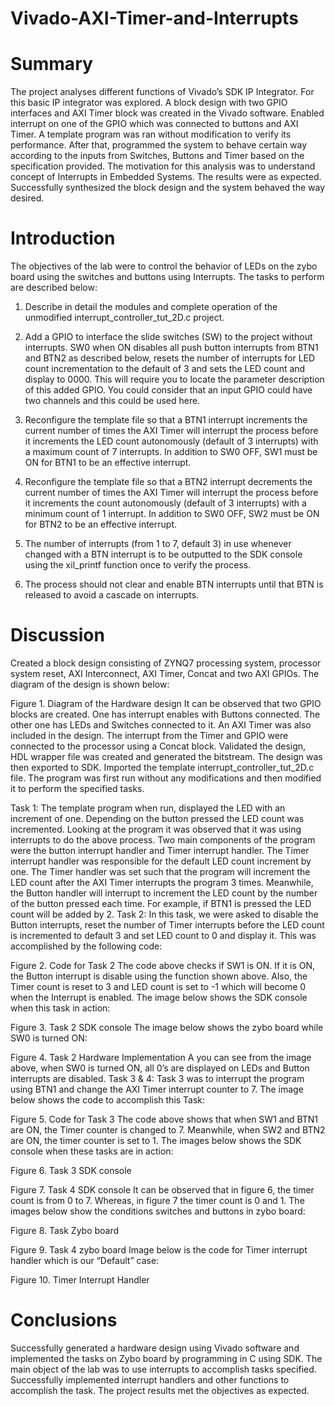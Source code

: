 # Vivado-AXI-Timer-and-Interrupts
# Summary
The project analyses different functions of Vivado’s SDK IP Integrator. For this basic IP integrator was explored. A block design with two GPIO interfaces and AXI Timer block was created in the Vivado software. Enabled interrupt on one of the GPIO which was connected to buttons and AXI Timer. A template program was ran without modification to verify its performance. After that, programmed the system to behave certain way according to the inputs from Switches, Buttons and Timer based on the specification provided. The motivation for this analysis was to understand concept of Interrupts in Embedded Systems. The results were as expected. Successfully synthesized the block design and the system behaved the way desired.
# Introduction
The objectives of the lab were to control the behavior of LEDs on the zybo board using the switches and buttons using Interrupts. The tasks to perform are described below:
1.	Describe in detail the modules and complete operation of the unmodified interrupt_controller_tut_2D.c project. 
2.	 Add a GPIO to interface the slide switches (SW) to the project without interrupts. SW0 when ON disables all push button interrupts from BTN1 and BTN2 as described below, resets the number of interrupts for LED count incrementation to the default of 3 and sets the LED count and display to 0000. This will require you to locate the parameter description of this added GPIO. You could consider that an input GPIO could have two channels and this could be used here. 
3.	Reconfigure the template file so that a BTN1 interrupt increments the current number of times the AXI Timer will interrupt the process before it increments the LED count autonomously (default of 3 interrupts) with a maximum count of 7 interrupts. In addition to SW0 OFF, SW1 must be ON for BTN1 to be an effective interrupt. 
4.	Reconfigure the template file so that a BTN2 interrupt decrements the current number of times the AXI Timer will interrupt the process before it increments the count autonomously (default of 3 interrupts) with a minimum count of 1 interrupt. In addition to SW0 OFF, SW2 must be ON for BTN2 to be an effective interrupt. 

5.	The number of interrupts (from 1 to 7, default 3) in use whenever changed with a BTN interrupt is to be outputted to the SDK console using the xil_printf function once to verify the process. 
6.	The process should not clear and enable BTN interrupts until that BTN is released to avoid a cascade on interrupts.

# Discussion
Created a block design consisting of ZYNQ7 processing system, processor system reset, AXI Interconnect, AXI Timer, Concat and two AXI GPIOs. The diagram of the design is shown below:
 
Figure 1. Diagram of the Hardware design
It can be observed that two GPIO blocks are created. One has interrupt enables with Buttons connected. The other one has LEDs and Switches connected to it. An AXI Timer was also included in the design. The interrupt from the Timer and GPIO were connected to the processor using a Concat block. Validated the design, HDL wrapper file was created and generated the bitstream. The design was then exported to SDK. Imported the template interrupt_controller_tut_2D.c file. The program was first run without any modifications and then modified it to perform the specified tasks.

Task 1:
The template program when run, displayed the LED with an increment of one. Depending on the button pressed the LED count was incremented. Looking at the program it was observed that it was using interrupts to do the above process. Two main components of the program were the button interrupt handler and Timer interrupt handler. The Timer interrupt handler was responsible for the default LED count increment by one. The Timer handler was set such that the program will increment the LED count after the AXI Timer interrupts the program 3 times. Meanwhile, the Button handler will interrupt to increment the LED count by the number of the button pressed each time. For example, if BTN1 is pressed the LED count will be added by 2. 
Task 2:
In this task, we were asked to disable the Button interrupts, reset the number of Timer interrupts before the LED count is incremented to default 3 and set LED count to 0 and display it. This was accomplished by the following code:
 
Figure 2. Code for Task 2
The code above checks if SW1 is ON. If it is ON, the Button interrupt is disable using the function shown above. Also, the Timer count is reset to 3 and LED count is set to -1 which will become 0 when the Interrupt is enabled. 
The image below shows the SDK console when this task in action:
 
Figure 3. Task 2 SDK console
The image below shows the zybo board while SW0 is turned ON:
 
Figure 4. Task 2 Hardware Implementation
A you can see from the image above, when SW0 is turned ON, all 0’s are displayed on LEDs  and Button interrupts are disabled. 
Task 3 & 4:
Task 3 was to interrupt the program using BTN1 and change the AXI Timer interrupt counter to 7. The image below shows the code to accomplish this Task:
 
Figure 5. Code for Task 3
The code above shows that when SW1 and BTN1 are ON, the Timer counter is changed to 7. Meanwhile, when SW2 and BTN2 are ON, the timer counter is set to 1. 
The images below shows the SDK console when these tasks are in action:
 
Figure 6. Task 3 SDK console
 
Figure 7. Task 4 SDK console
It can be observed that in figure 6, the timer count is from 0 to 7. Whereas, in figure 7 the timer count is 0 and 1. 
The images below show the conditions switches and buttons in zybo board:
 
Figure 8. Task Zybo board

 
Figure 9. Task 4 zybo board
Image below is the code for Timer interrupt handler which is our “Default” case:
 
Figure 10. Timer Interrupt Handler

# Conclusions
Successfully generated a hardware design using Vivado software and implemented the tasks on Zybo board by programming in C using SDK. The main object of the lab was to use interrupts to accomplish tasks specified. Successfully implemented interrupt handlers and other functions to accomplish the task. The project results met the objectives as expected. 
